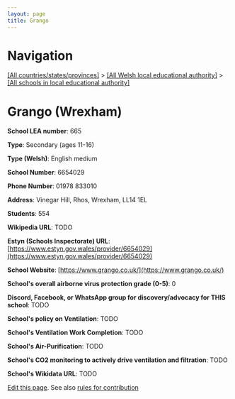 ```yaml
---
layout: page
title: Grango
---
```

# Navigation

[[All countries/states/provinces]](../../..) > [[All Welsh local educational authority]](../..) > [[All schools in local educational authority]](..)

# Grango (Wrexham)

**School LEA number**: 665

**Type**: Secondary (ages 11-16)

**Type (Welsh)**: English medium

**School Number**: 6654029

**Phone Number**: 01978 833010

**Address**: Vinegar Hill, Rhos, Wrexham, LL14 1EL

**Students**: 554

**Wikipedia URL**: TODO

**Estyn (Schools Inspectorate) URL**: [https://www.estyn.gov.wales/provider/6654029](https://www.estyn.gov.wales/provider/6654029)

**School Website**: [https://www.grango.co.uk/](https://www.grango.co.uk/)

**School's overall airborne virus protection grade (0-5)**: 0

**Discord, Facebook, or WhatsApp group for discovery/advocacy for THIS school**: TODO

**School's policy on Ventilation**: TODO

**School's Ventilation Work Completion**: TODO

**School's Air-Purification**: TODO

**School's CO2 monitoring to actively drive ventilation and filtration**: TODO

**School's Wikidata URL**: TODO




[Edit this page](https://github.com/VentilationProject/Wales/edit/prif/./Wrexham/Grango.md). See also [rules for contribution](../../../contribution-rules/)